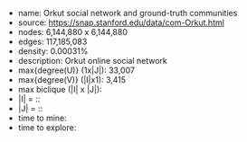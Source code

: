 * name:	Orkut social network and ground-truth communities
* source: https://snap.stanford.edu/data/com-Orkut.html
* nodes: 6,144,880 x 6,144,880
* edges: 117,185,083
* density: 0.00031%
* description: Orkut online social network
* max{degree(U)} (1x|J|): 33,007
* max{degree(V)} (|I|x1): 3,415
* max biclique (|I| x |J|):
* |I| = :: 
* |J| = :: 
* time to mine: 
* time to explore: 
